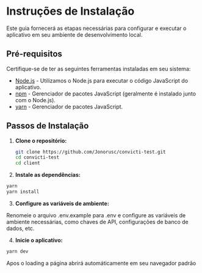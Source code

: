 # Instruções de Instalação 

Este guia fornecerá as etapas necessárias para configurar e executar o aplicativo em seu ambiente de desenvolvimento local.

## Pré-requisitos

Certifique-se de ter as seguintes ferramentas instaladas em seu sistema:

- [Node.js](https://nodejs.org) - Utilizamos o Node.js para executar o código JavaScript do aplicativo.
- [npm](https://www.npmjs.com/) - Gerenciador de pacotes JavaScript (geralmente é instalado junto com o Node.js).
- [yarn](https://classic.yarnpkg.com/lang/en/docs/install/) - Gerenciador de pacotes JavaScript.

## Passos de Instalação

1. **Clone o repositório:**

   ```sh
   git clone https://github.com/Jonorusc/convicti-test.git
   cd convicti-test
   cd client
   ```
2. **Instale as dependências:**

  ```sh 
  yarn 
  yarn install
  ```

3. **Configure as variáveis de ambiente:**

Renomeie o arquivo .env.example para .env e configure as variáveis de ambiente necessárias, como chaves de API, configurações de banco de dados, etc.

4. **Inicie o aplicativo:**

  ```sh 
  yarn dev
  ```
Apos o loading a página abrirá automáticamente em seu navegador padrão
